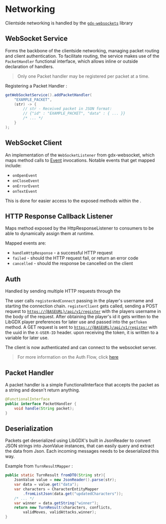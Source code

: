 # Networking

Clientside networking is handled by the [`gdx-websockets`](https://github.com/MrStahlfelge/gdx-websockets) library

## WebSocket Service

Forms the backbone of the clientside networking, managing packet routing and client authentication. To facilitate 
routing, the service makes use of the `PacketHandler` functional interface, which allows inline or outside declaration
of handlers. 

> Only one Packet handler may be registered per packet at a time.

Registering a Packet Handler
:
```java
getWebSocketService().addPacketHandler(
    "EXAMPLE_PACKET",
    (str) -> { 
        // str - Received packet in JSON format: 
        // {"id" : "EXAMPLE_PACKET", "data" : { ... }} 
        /* ... */ 
    }
);
```

## WebSocket Client

An implementation of the `WebSocketListener` from gdx-websocket, which maps method calls to [Event](Events.md)
invocations. Notable events that get mapped include:
- `onOpenEvent`
- `onCloseEvent`
- `onErrorEvent`
- `onTextEvent`

This is done for easier access to the exposed methods within the [](#websocket-service).

## HTTP Response Callback Listener

Maps method exposed by the HttpResponseListener to consumers to be able to dynamically assign them at runtime.

Mapped events are:
- `handleHttpResponse` - a successful HTTP request
- `failed` - should the HTTP request fail, or return an error code
- `cancelled` - should the response be cancelled on the client

## Auth

Handled by sending multiple HTTP requests through the [](#http-response-callback-listener)

<procedure>
<step>
    The user calls <code>registerAndConnect</code> passing in the player's username and starting the 
    connection chain.
</step>
<step>
    <code>registerClient</code> gets called, sending a POST request to 
    <a href="Controller.md#api-v1-register"><code>https://{BASEURL}/api/v1/register</code></a> with the players
    username in the body of the request.
</step>
<step>
    After obtaining the player's id it gets written to the LibGDX player preferences for later use and passed into
    the <code>getToken</code> method.
</step>
<step>
    A GET request is sent to <a href="Controller.md#api-v1-register"><code>https://{BASEURL}/api/v1/register</code></a>
    with the uuid in the <code>X-USER-ID</code> header.
</step>
<step>
    upon receiving the token, it is written to a variable for later use.
</step>
<p>
The client is now authenticated and can connect to the websocket server.
</p>
</procedure>

> For more information on the Auth Flow, click [here](Authentication.md#auth-flow)

## Packet Handler

A packet handler is a simple FunctionalInterface that accepts the packet as a string and doesn't return anything.

```java
@FunctionalInterface
public interface PacketHandler {
    void handle(String packet);
}
```

## Deserialization

Packets get deserialized using LibGDX's built in JsonReader to convert JSON strings into JsonValue instances,
that can easily query and extract the data from Json. Each incoming messages needs to be deserialized this way.

Example from `TurnResultMapper`
:
```java
public static TurnResult fromDTO(String str){
    JsonValue value = new JsonReader().parse(str);
    var data = value.get("data");
    var characters = CharacterEntityMapper
        .fromListJson(data.get("updatedCharacters"));
    /* ... */
    var winner = data.getString("winner");
    return new TurnResult(characters, conflicts, 
        validMoves, validAttacks,winner);
}
```

